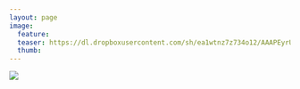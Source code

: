 ```yaml
---
layout: page
image:
  feature:
  teaser: https://dl.dropboxusercontent.com/sh/ea1wtnz7z734o12/AAAPEyrUNM_ZU81NPPzSvEYta/mikin-kuvat/2/IMG20836-245px.jpg
  thumb:
---
```


[![](https://dl.dropboxusercontent.com/sh/ea1wtnz7z734o12/AAD2NOs1EoXfeKPR-TIvmFiga/mikin-kuvat/2/IMG20836-800px.jpg)](https://dl.dropboxusercontent.com/sh/ea1wtnz7z734o12/AABBfNFqCwtxkb4v9EMFU7-Ma/mikin-kuvat/2/IMG20836.jpg)
